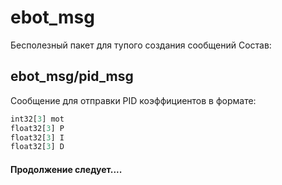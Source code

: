 # ebot_msg
Бесполезный пакет для тупого создания сообщений
Состав:
## ebot_msg/pid_msg
Сообщение для отправки PID коэффициентов в формате:
  ```python
  int32[3] mot
  float32[3] P
  float32[3] I
  float32[3] D
  ```
#### Продолжение следует....
